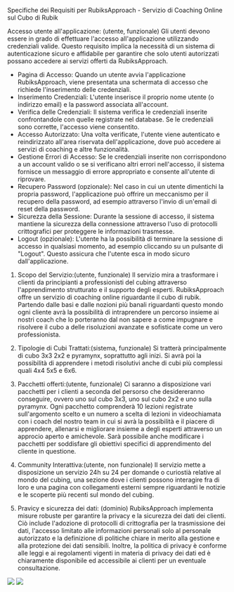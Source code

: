 Specifiche dei Requisiti per RubiksApproach - Servizio di Coaching Online sul Cubo di Rubik

Accesso utente all'applicazione: (utente, funzionale)
Gli utenti devono essere in grado di effettuare l'accesso all'applicazione utilizzando credenziali valide. Questo requisito implica la necessità di un sistema di autenticazione sicuro e affidabile per garantire che solo utenti autorizzati possano accedere ai servizi offerti da RubiksApproach.

- Pagina di Accesso: Quando un utente avvia l'applicazione RubiksApproach, viene presentata una schermata di accesso che richiede l'inserimento delle credenziali.
- Inserimento Credenziali: L'utente inserisce il proprio nome utente (o indirizzo email) e la password associata all'account.
- Verifica delle Credenziali: Il sistema verifica le credenziali inserite confrontandole con quelle registrate nel database. Se le credenziali sono corrette, l'accesso viene consentito.
- Accesso Autorizzato: Una volta verificate, l'utente viene autenticato e reindirizzato all'area riservata dell'applicazione, dove può accedere ai servizi di coaching e altre funzionalità.
- Gestione Errori di Accesso: Se le credenziali inserite non corrispondono a un account valido o se si verificano altri errori nell'accesso, il sistema fornisce un messaggio di errore appropriato e consente 
  all'utente di riprovare.
- Recupero Password (opzionale): Nel caso in cui un utente dimentichi la propria password, l'applicazione può offrire un meccanismo per il recupero della password, ad esempio attraverso l'invio di un'email di 
  reset della password.
- Sicurezza della Sessione: Durante la sessione di accesso, il sistema mantiene la sicurezza della connessione attraverso l'uso di protocolli crittografici per proteggere le informazioni trasmesse.
- Logout (opzionale): L'utente ha la possibilità di terminare la sessione di accesso in qualsiasi momento, ad esempio cliccando su un pulsante di "Logout". Questo assicura che l'utente esca in modo sicuro 
  dall'applicazione.

1. Scopo del Servizio:(utente, funzionale)
Il servizio mira a trasformare i clienti da principianti a professionisti del cubing attraverso l'apprendimento strutturato e il supporto degli esperti.
RubiksApproach offre un servizio di coaching online riguardante il cubo di rubik. Partendo dalle basi e dalle nozioni più banali riguardanti questo mondo ogni cliente avrà la possibilità di intraprendere un percorso insieme ai nostri coach che lo porteranno dal non sapere a come impugnare e risolvere il cubo a delle risoluzioni avanzate e sofisticate come un vero professionista.

2. Tipologie di Cubi Trattati:(sistema, funzionale)
Si tratterà principalmente di cubo 3x3 2x2 e pyramynx, soprattutto agli inizi. Si avrà poi la possibilità di apprendere i metodi risolutivi anche di cubi più complessi quali 4x4 5x5 e 6x6.

3. Pacchetti offerti:(utente, funzionale)
Ci saranno a disposizione vari pacchetti per i clienti a seconda del persorso che desidereranno conseguire, ovvero uno sul cubo 3x3, uno sul cubo 2x2 e uno sulla pyramynx. Ogni pacchetto comprenderà 10 lezioni registrate sull'argomento scelto e un numero a scelta di lezioni in videochiamata con i coach del nostro team in cui si avrà la possibilità e il piacere di apprendere, allenarsi e migliorare insieme a degli esperti attraverso un approcio aperto e amichevole.
Sarà possibile anche modificare i pacchetti per soddisfare gli obiettivi specifici di apprendimento del cliente in questione.

4. Community Interattiva:(utente, non funzionale)
Il servizio mette a disposizione un servizio 24h su 24 per domande o curiostià relative al mondo del cubing, una sezione dove i clienti possono interagire fra di loro e una pagina con collegamenti esterni sempre riguardanti le notizie e le scoperte più recenti sul mondo del cubing.

5. Pravicy e sicurezza dei dati: (dominio)
RubiksApproach implementa misure robuste per garantire la privacy e la sicurezza dei dati dei clienti. Ciò include l'adozione di protocolli di crittografia per la trasmissione dei dati, l'accesso limitato alle informazioni personali solo al personale autorizzato e la definizione di politiche chiare in merito alla gestione e alla protezione dei dati sensibili. Inoltre, la politica di privacy è conforme alle leggi e ai regolamenti vigenti in materia di privacy dei dati ed è chiaramente disponibile ed accessibile ai clienti per un eventuale consultazione.

<img src="https://yuml.me/diagram/scruffy/usecase/[utente]-(avvia app),(avvia app)<(esegue la registrazione),(esegue la registrazione)>(inserisce nome utente),(esegue la registrazione)>(inserisce una password),(avvia app)<(richiede recupero password),(avvia app)>(inserisce credenziali),[sistema]-(verifica credenziali login),(verifica credenziali login)>(autorizza accesso),(inserisce credenziali)<(logout),(inserisce credenziali)<(accesso area riservata),(verifica credenziali login)>(gestisce errori di accesso),(gestisce errori di accesso)<(invio email reset password),(gestisce errori di accesso)>(fornisce messaggio di errore),(sistema),(verifica nome utente e password dei sign up)">

<img src="https://yuml.me/diagram/scruffy/usecase/[Cliente]-(Sfoglia Pacchetti),(Sfoglia Pacchetti)>(Visualizza Pacchetto 2x2),(Visualizza Pacchetto 2x2)<(Compra pacchetto),(Sfoglia Pacchetti)>(Visualizza Pacchetto 3x3),(Visualizza Pacchetto 3x3)<(Compra pacchetto),(Sfoglia Pacchetti)>(Visualizza Pacchetto pyramynx),(Visualizza Pacchetto pyramynx)<(Compra pacchetto),(Sfoglia Pacchetti)<(Modifica Pacchetto),(Modifica Pacchetto)<(Compra pacchetto),[Cliente]-(Visualizza Lezioni Registrate),(Visualizza Lezioni Registrate)<(Pone Domande sulla lezione),[Cliente]-(Richiede Videochiamata),[Coach]-(Conduce Videochiamata),[Coach]-(Risponde alle domande sulle lezioni)">
